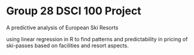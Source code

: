 # Group 28 DSCI 100 Project
A predictive analysis of European Ski Resorts

using linear regression in R to find patterns and predictability in pricing of ski-passes based on facilities and resort aspects.
